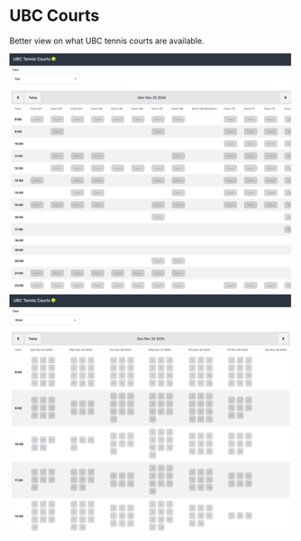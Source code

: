 # UBC Courts

Better view on what UBC tennis courts are available.

<img src="https://github.com/scholtzan/ubc-courts/raw/main/img/daily-view.png" width="500">

<img src="https://github.com/scholtzan/ubc-courts/raw/main/img/weekly-view.png" width="500">
